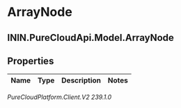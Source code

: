 # ArrayNode

## ININ.PureCloudApi.Model.ArrayNode

## Properties

|Name | Type | Description | Notes|
|------------ | ------------- | ------------- | -------------|



_PureCloudPlatform.Client.V2 239.1.0_
